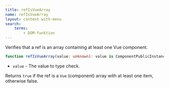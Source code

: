 ```yaml
---
title: refIsVueArray
name: refIsVueArray
layout: content-with-menu
search:
    terms:
        - DOM-funktion
---
```


Verifies that a ref is an array containing at least one Vue component.

```ts nocompile
function refIsVueArray(value: unknown): value is ComponentPublicInstance[];
```

- `value` - The value to type check.

Returns `true` if the ref is a `Vue` (component) array with at least one item, otherwise false.
